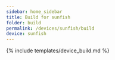 ```yaml
---
sidebar: home_sidebar
title: Build for sunfish
folder: build
permalink: /devices/sunfish/build
device: sunfish
---
```

{% include templates/device_build.md %}
